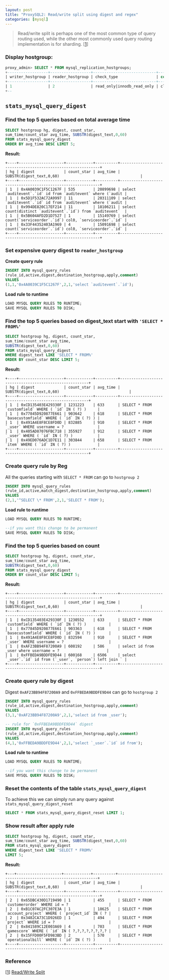 ```yaml
---
layout: post
title: "ProxySQL2: Read/write split using digest and regex"
categories: [mysql]
---
```

> Read/write split is perhaps one of the most common type of query routing used, while the other most commonly used query routing implementation is for sharding. [[1]]

### Display hostgroup:
```sql
proxy_admin> SELECT * FROM mysql_replication_hostgroups;
+------------------+------------------+----------------------------+----------+
| writer_hostgroup | reader_hostgroup | check_type                 | comment  |
+------------------+------------------+----------------------------+----------+
| 1                | 2                | read_only|innodb_read_only | cluster1 |
+--
```

##  `stats_mysql_query_digest`

### Find the top 5 queries based on total average time

```sql
SELECT hostgroup hg, digest, count_star,
sum_time/count_star avg_time, SUBSTR(digest_text,0,60)
FROM stats_mysql_query_digest
ORDER BY avg_time DESC LIMIT 5;
```
**Result:**
```
+----+--------------------+------------+----------+-------------------------------------------------------------+
| hg | digest             | count_star | avg_time | SUBSTR(digest_text,0,60)                                    |
+----+--------------------+------------+----------+-------------------------------------------------------------+
| 1  | 0x4A0039C1F5C1267F | 535        | 20899698 | select `auditevent`.`id` id from `auditevent` where (`audit |
| 1  | 0x5D1F532AC72A9997 | 11         | 20311109 | select `auditevent`.`id` id from `auditevent` where (`audit |
| 1  | 0x994DE820C17EF214 | 11         | 18106211 | select count(distinct `auditevent`.`id`) from `auditevent`  |
| 1  | 0x5B604AFD2D1D7527 | 1          | 15149769 | select count(`serviceorder`.`id`) col0, `serviceorder`.`id` |
| 1  | 0x33F44352403A1969 | 4          | 15091698 | select count(`serviceorder`.`id`) col0, `serviceorder`.`id` |
+----+--------------------+------------+----------+-------------------------------------------------------------+
```

### Set expensive query digest to `reader_hostgroup`

**Create query rule**
```sql
INSERT INTO mysql_query_rules
(rule_id,active,digest,destination_hostgroup,apply,comment)
VALUES
(1,1,'0x4A0039C1F5C1267F',2,1,'select `auditevent`.`id');
```

**Load rule to runtime**
```sql
LOAD MYSQL QUERY RULES TO RUNTIME;
SAVE MYSQL QUERY RULES TO DISK;
```

### Find the top 5 queries based on digest_text start with `'SELECT * FROM%'`

```sql
SELECT hostgroup hg, digest, count_star,
sum_time/count_star avg_time,
SUBSTR(digest_text,0,60)
FROM stats_mysql_query_digest
WHERE digest_text LIKE 'SELECT * FROM%'
ORDER BY count_star DESC LIMIT 5;
```

**Result:**
```
+----+--------------------+------------+----------+--------------------------------------------------------+
| hg | digest             | count_star | avg_time | SUBSTR(digest_text,0,60)                               |
+----+--------------------+------------+----------+--------------------------------------------------------+
| 1  | 0xCD135403E429330F | 1231223    | 633      | SELECT * FROM `customfield` WHERE ( `id` IN ( ?) )     |
| 1  | 0x77845D920877E661 | 903642     | 618      | SELECT * FROM `basecustomfield` WHERE ( `id` IN ( ?) ) |
| 1  | 0x491A4E8F8CE8FD0D | 832885     | 910      | SELECT * FROM `_user` WHERE username = ?               |
| 1  | 0x405AD87076FBC718 | 355927     | 912      | SELECT * FROM `_user` WHERE ( `id` IN ( ?) )           |
| 1  | 0x49ED076ADC1D7E11 | 303844     | 658      | SELECT * FROM `item` WHERE ( `id` IN ( ?) )            |
+----+--------------------+------------+----------+--------------------------------------------------------+
```

### Create query rule by Reg
 All the queries starting with `SELECT * FROM` can go to `hostgroup 2`
```sql
INSERT INTO mysql_query_rules
(rule_id,active,match_digest,destination_hostgroup,apply,comment)
VALUES
(2,1,'^SELECT \* FROM',2,1,'SELECT * FROM');
```

**Load rule to runtime**
```sql
LOAD MYSQL QUERY RULES TO RUNTIME;

--if you want this change to be permanent
SAVE MYSQL QUERY RULES TO DISK;
```


### Find the top 5 queries based on count

```sql
SELECT hostgroup hg, digest, count_star,
sum_time/count_star avg_time,
SUBSTR(digest_text,0,60)
FROM stats_mysql_query_digest
ORDER BY count_star DESC LIMIT 5;
```

**Result:**
```
+----+--------------------+------------+----------+-------------------------------------------------------------+
| hg | digest             | count_star | avg_time | SUBSTR(digest_text,0,60)                                    |
+----+--------------------+------------+----------+-------------------------------------------------------------+
| 1  | 0xCD135403E429330F | 1230552    | 633      | SELECT * FROM `customfield` WHERE ( `id` IN ( ?) )          |
| 1  | 0x77845D920877E661 | 903363     | 618      | SELECT * FROM `basecustomfield` WHERE ( `id` IN ( ?) )      |
| 1  | 0x491A4E8F8CE8FD0D | 832594     | 910      | SELECT * FROM `_user` WHERE username = ?                    |
| 1  | 0xAF23BB94F87200A9 | 608192     | 586      | select id from _user where username = ?                     |
| 1  | 0xFFBEDA9BDDFE9D44 | 600168     | 6506     | select `_user`.`id` id from (`_user`, `person`) left join ` |
+----+--------------------+------------+----------+-------------------------------------------------------------+
```


### Create query rule by digest
 Digest `0xAF23BB94F87200A9` and `0xFFBEDA9BDDFE9D44` can go to `hostgroup 2`
```sql
INSERT INTO mysql_query_rules
(rule_id,active,digest,destination_hostgroup,apply,comment)
VALUES
(3,1,'0xAF23BB94F87200A9',2,1,'select id from _user');

-- rule for `0xFFBEDA9BDDFE9D44` digest
INSERT INTO mysql_query_rules
(rule_id,active,digest,destination_hostgroup,apply,comment)
VALUES
(4,1,'0xFFBEDA9BDDFE9D44',2,1,'select `_user`.`id` id from');

```

**Load rule to runtime**
```sql
LOAD MYSQL QUERY RULES TO RUNTIME;

--if you want this change to be permanent
SAVE MYSQL QUERY RULES TO DISK;
```

###  Reset the contents of the table `stats_mysql_query_digest`
To achieve this we can simply run any query against `stats_mysql_query_digest_reset`
```sql
SELECT * FROM stats_mysql_query_digest_reset LIMIT 1;
```


### Show result after apply rule
```sql
SELECT hostgroup hg, digest, count_star,
sum_time/count_star avg_time, SUBSTR(digest_text,0,60)
FROM stats_mysql_query_digest
WHERE digest_text LIKE 'SELECT * FROM%'  
LIMIT 5;
```
**Result:**
```
+---+--------------------+------------+----------+-------------------------------------------------------------+
| hg | digest             | count_star | avg_time | SUBSTR(digest_text,0,60)                                    |
+----+--------------------+------------+----------+-------------------------------------------------------------+
| 2  | 0x65DBC430D1719490 | 1          | 455      | SELECT * FROM `customerorder` WHERE id = ?                  |
| 2  | 0xB1C07AC2FC307E3A | 1          | 18625    | SELECT * FROM `account_project` WHERE ( `project_id` IN ( ? |
| 2  | 0x3482CA73C1D926ED | 1          | 494      | SELECT * FROM `project` WHERE id = ?                        |
| 2  | 0x841589C12E003A69 | 4          | 703      | SELECT * FROM `gamescore` WHERE ( `id` IN ( ?,?,?,?,?,?,?,? |
| 2  | 0x15FFD00F5FD983BD | 2          | 570      | SELECT * FROM `operationalbill` WHERE ( `id` IN ( ?) )      |
+----+--------------------+------------+----------+-------------------------------------------------------------+
```

### Reference
[[1]] [Read/Write Split][1]


[1]: https://proxysql.com/documentation/proxysql-read-write-split-howto/ "Read/Write Split"
